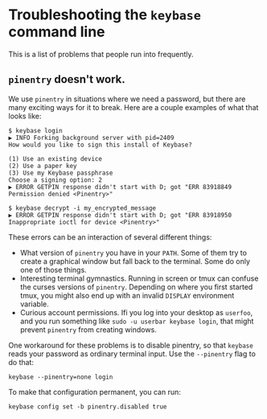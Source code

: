 # Troubleshooting the `keybase` command line

This is a list of problems that people run into frequently.

## `pinentry` doesn't work.

We use `pinentry` in situations where we need a password, but there are many
exciting ways for it to break. Here are a couple examples of what that looks
like:

```
$ keybase login
▶ INFO Forking background server with pid=2409
How would you like to sign this install of Keybase?

(1) Use an existing device
(2) Use a paper key
(3) Use my Keybase passphrase
Choose a signing option: 2
▶ ERROR GETPIN response didn't start with D; got "ERR 83918849 Permission denied <Pinentry>"
```

```
$ keybase decrypt -i my_encrypted_message
▶ ERROR GETPIN response didn't start with D; got "ERR 83918950 Inappropriate ioctl for device <Pinentry>"
```

These errors can be an interaction of several different things:

- What version of `pinentry` you have in your `PATH`. Some of them try to
  create a graphical window but fall back to the terminal. Some do only one of
  those things.
- Interesting terminal gymnastics. Running in screen or tmux can confuse the
  curses versions of `pinentry`. Depending on where you first started tmux, you
  might also end up with an invalid `DISPLAY` environment variable.
- Curious account permissions. Ifi you log into your desktop as `userfoo`, and
  you run something like `sudo -u userbar keybase login`, that might prevent
  `pinentry` from creating windows.

One workaround for these problems is to disable pinentry, so that `keybase`
reads your password as ordinary terminal input. Use the `--pinentry` flag to do
that:

```
keybase --pinentry=none login
```

To make that configuration permanent, you can run:

```
keybase config set -b pinentry.disabled true
```
